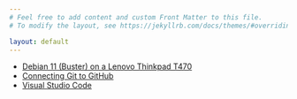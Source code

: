 ```yaml
---
# Feel free to add content and custom Front Matter to this file.
# To modify the layout, see https://jekyllrb.com/docs/themes/#overriding-theme-defaults

layout: default
---
```


- [Debian 11 (Buster) on a Lenovo Thinkpad T470](/notes/debian11.html)
- [Connecting Git to GitHub](/notes/connecting-git-to-github.html)
- [Visual Studio Code](/notes/vscode.html)
